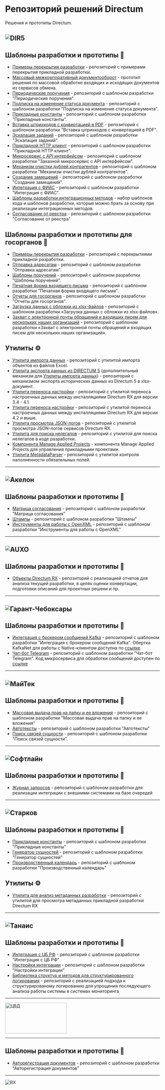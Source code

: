 
# Репозиторий решений Directum
Решения и прототипы Directum.

![DIR5](https://www.directum.ru/application/images/logo-directum.svg)
---

## Шаблоны разработки и прототипы :page_facing_up:
- [Примеры перекрытия разработки](https://github.com/DirectumCompany/rx-examples) - репозиторий с примерами перекрытия прикладной разработки.
- [Массовый межкорпоративный документооборот](https://github.com/DirectumCompany/rx-prototypes-bulkexchange) - прототип решения по массовой обработке входящих и исходящих документов из сервисов обмена.
- [Периодические поручения](https://github.com/DirectumCompany/rx-template-recurringactionitems) - репозиторий с шаблоном разработки "Периодические поручения".
- [Подписка на изменение статуса документа](https://github.com/DirectumCompany/rx-template-substodocchanges) - репозиторий с шаблоном разработки "Подписка на изменение статуса документа".
- [Прикладные константы](https://github.com/DirectumCompany/rx-template-settings) - репозиторий с шаблоном разработки "Прикладные константы".
- [Вставка штрихкодов с конвертацией в PDF](https://github.com/DirectumCompany/rx-template-barcodehandler) - репозиторий с шаблоном разработки "Вставка штрихкодов с конвертацией в PDF".
- [Эскалация заданий](https://github.com/DirectumCompany/rx-template-assignmentescalation) - репозиторий с шаблоном разработки "Эскалация заданий".
- [Прикладной HTTP клиент](https://github.com/DirectumCompany/rx-template-appliedhttpclient) - репозиторий с шаблоном разработки "Прикладной HTTP клиент".
- [Микросервис с API интерфейсом](https://github.com/DirectumCompany/rx-template-microservice) - репозиторий с шаблоном разработки "Заказной микросервис с API интерфейсом".
- [Механизм очистки дублей контрагентов](https://github.com/DirectumCompany/rx-template-counterpartiescleaning) - репозиторий с шаблоном разработки "Механизм очистки дублей контрагентов".
- [Создание замещений](https://github.com/DirectumCompany/rx-template-substitutions) - репозиторий с шаблоном разработки "Создание замещений".
- [Интеграция с ФИАС](https://github.com/DirectumCompany/rx-template-fias) - репозиторий с шаблоном разработки "Интеграция с ФИАС".
- [Шаблоны разработки интеграционных методов](https://github.com/DirectumCompany/rx-template-integrationtemplates) - набор шаблонов кода и шаблонов разработки, которые можно брать за основу при реализации интеграционных методов.
- [Согласование от реестра](https://github.com/DirectumCompany/rx-template-approval-from-registry) - репозиторий с шаблоном разработки "Согласование от реестра"

## Шаблоны разработки и прототипы для госорганов :page_facing_up:
- [Примеры перекрытия разработки](https://github.com/DirectumCompany/rx-govexamples) - репозиторий с перекрытиями прикладной разработки.
- [Отправка адресатам](https://github.com/DirectumCompany/rx-template-Transmitter) - репозиторий с шаблоном разработки "Отправка адресатам".
- [Шаблоны поручений](https://github.com/DirectumCompany/rx-template-actionexecutiontemplate) - репозиторий с шаблоном разработки "Шаблоны поручений".
- [Печатная форма входящего письма](https://github.com/DirectumCompany/rx-template-inletterprintable) - репозиторий с шаблоном разработки "Печатная форма входящего письма".
- [Отчеты для госорганов](https://github.com/DirectumCompany/rx-template-govreports) - репозиторий с шаблоном разработки "Отчеты для госорганов".
- [Загрузка данных с обложки из xlsx-файлов](https://github.com/DirectumCompany/rx-template-upload-data-ui) - репозиторий с шаблоном разработки «Загрузка данных с обложки из xlsx-файлов».
- [Захват с электронной почты обращений и входящих писем для нескольких наших организаций](https://github.com/DirectumCompany/rx-template-dcsgovernment) - репозиторий с шаблоном разработки «Захват с электронной почты обращений и входящих писем для нескольких наших организаций».

## Утилиты :gear:
- [Утилита импорта данных](https://github.com/DirectumCompany/rx-util-importdata-net-core) - репозиторий с утилитой импорта объектов из файлов Excel.
- [Утилита экспорта данных из DIRECTUM 5](https://github.com/DirectumCompany/d5-util-export-data) (дополнительный механизм для [Утилиты импорта данных](https://github.com/DirectumCompany/rx-util-importdata)) - репозиторий с механизмом экспорта исторических данных из Directum 5 в xlsx-документ.
- [Утилита переноса настройки](https://github.com/DirectumCompany/rx-util-transfer) - репозиторий с утилитой переноса настроечных данных между инсталляциями Directum RX для версии 3.4 - 4.1.
- [Утилита переноса настройки](https://github.com/DirectumCompany/rx-util-transfer-net-core) - репозиторий с утилитой переноса настроечных данных между инсталляциями Directum RX для версии 4.2 и выше.
- [Утилита просмотра JSON-логов](https://github.com/DirectumCompany/DirectumLogViewer) - репозиторий с утилитой просмотра JSON-логов сервисов Directum RX.
- [Утилита для поиска нелегалов](https://github.com/DirectumCompany/rx-util-codeanalyzer) - репозиторий с утилитой для поиска нелегалов в коде разработки.
- [Компонента Manage Applied Projects](https://github.com/DirectumCompany/rx-manage-applied-projects) - компонента Manage Applied Projects для управления прикладными проектами.
- [Утилита MetadataParser](https://github.com/DirectumCompany/MetadataParser) - репозиторий с утилитой контроля наполненности обязательных полей.

---
![Акелон](https://github.com/user-attachments/assets/ca194ae1-3e6b-4798-9656-d3b499e83674)
---

## Шаблоны разработки и прототипы :page_facing_up:
- [Матрица согласования](https://github.com/AkelonDev/ApprovalMatrix) - репозиторий с шаблоном разработки "Матрица согласования"
- [Штампы](https://github.com/AkelonDev/Stamps) - репозиторий с шаблоном разработки "Штампы"
- [Инструменты для работы с OpenXML](https://github.com/AkelonDev/OpenXML) - репозиторий с шаблоном разработки "Инструменты для работы с OpenXML"

---
![AUXO](https://filearchive.cnews.ru/img/book/2022/11/17/auxo_log.png)
---

## Шаблоны разработки и прототипы :page_facing_up:
- [Объекты Directum RX](https://github.com/auxo-team/DirectumObjects) - репозиторий с реализацией отчетов для анализа текущей разработки, в целях оценки конвертации, подготовки описаний для проектных решени и пр.
  
---
![Гарант-Чебоксары](https://www.directum.ru/images/organisation/d73f75f5-457c-4b10-8498-ac7df4d0395c.png)
---

## Шаблоны разработки и прототипы :page_facing_up:
- [Интеграция с брокером сообщений Kafka](https://github.com/GarantCheboksaryDev/KafkaIntegration) - репозиторий с шаблоном разработки "Интеграция с брокером сообщений Kafka". Обертка KafkaNet для работы с Native-клиентом доступна по [ссылке](https://github.com/GarantCheboksaryDev/KafkaNet).
- [Чат-бот Telegram](https://github.com/GarantCheboksaryDev/TelegramBotRX) - репозиторий с шаблоном разработки "Чат-бот Telegram". Код микросервиса для обработки сообщений доступен по [ссылке](https://github.com/GarantCheboksaryDev/TelegramBotIntegration)

---
![МайТек](https://www.directum.ru/application/images/catalog/3551413.PNG)
---

## Шаблоны разработки и прототипы :page_facing_up:
- [Массовая выдача прав на папку и ее вложения](https://github.com/MTGroupDev/rx-template-massissuancerights) - репозиторий с шаблоном разработки "Массовая выдача прав на папку и ее вложения"
- [Автотексты](https://github.com/MTGroupDev/Autotexts) - репозиторий с шаблоном разработки "Автотексты"
- [Поиск связей сущности](https://github.com/MTGroupDev/rx-template-entityrelationshipsearch) - репозиторий с шаблоном разработки "Поиск связей сущности".

---
![Софтлайн](https://infotex72.ru/upload/iblock/f68/510wy02c17d0aptq5f1iwihktitcapwp.png)
---

## Шаблоны разработки и прототипы :page_facing_up:
- [Журнал запросов](https://github.com/SoftlineDevGroup/RequestLog) - репозиторий с шаблоном разработки для реализации интеграции с внешними системами на базе очередей

---
![Старков](https://www.directum.ru/images/organisation/00307998-748e-4892-abb4-f15e36b90a85.png)
---

## Шаблоны разработки и прототипы :page_facing_up:
- [Прикладные константы](https://github.com/STARKOV-Group/Constants) - репозиторий с шаблоном разработки "Прикладные константы"
- [Генератор сущностей](https://github.com/STARKOV-Group/DrxFaker) - репозиторий с шаблоном разработки "Генератор сущностей"
- [Производственный календарь](https://github.com/STARKOV-Group/CalendarExtensions) - репозиторий с шаблоном разработки "Производственный календарь"

## Утилиты :gear:
- [Утилита для анализ метаданных разработки](https://github.com/STARKOV-Group/MTDAnalyze) - репозиторий с утилитой для просмотра метаданных прикладной разработки Directum RX

---
![Танаис](https://www.directum.ru/images/organisation/df3b165a-5227-4b1f-9a67-3fc31ec48eb3.png)
---

## Шаблоны разработки и прототипы :page_facing_up:
- [Интеграция с ЦБ РФ](https://github.com/TanaisCompany/rx-template-integrationcbrf) - репозиторий с шаблоном разработки "Интеграция с ЦБ РФ"
- [Настройки интеграции](https://github.com/TanaisCompany/rx-template-integrationsettings) - репозиторий с шаблоном разработки "Настройки интеграции"
- [Библиотека структур и методов для структурированного логирования](https://github.com/TanaisCompany/rx-template-structuredLogging) - репозиторий с реализацией подхода к структурированому логированию для упрощения последующего анализа работы системы в системах мониторинга

---
<img width="200" height="100" alt="ЦВД" src="https://github.com/user-attachments/assets/9a490aaf-12d3-480b-ba2f-a4745ee6ba58" />

---

## Шаблоны разработки и прототипы :page_facing_up:
- [Авторегистрация документов](https://github.com/CentrVD-dev/AutoRegistrationBlock) - репозиторий с шаблоном разработки "Авторегистрация документов"

---
![RX](https://www.directum.ru/application/images/logo-rx.svg)




